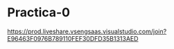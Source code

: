 # Practica-0
https://prod.liveshare.vsengsaas.visualstudio.com/join?E96463F0976B789110FEF30DFD35B1313AED
